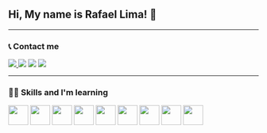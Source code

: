 ## Hi, My name is Rafael Lima! 👋
***

### :telephone_receiver: Contact me 
<div

<a href="https://t.me/rafaelsurfce" target='_blank'><img src='https://img.shields.io/badge/Telegram-2CA5E0?style=for-the-badge&logo=telegram&logoColor=white' _target='_blank'> <a/> 
<a href="https://www.instagram.com/rafaelsurfce/" target='_blank'><img src='https://img.shields.io/badge/-Instagram-%23E4405F?style=for-the-badge&logo=instagram&logoColor=white' target='_blank'></a> 
<a href="https://www.linkedin.com/in/rafaelsurfce/" target='_blank'><img src="https://img.shields.io/badge/-LinkedIn-%230077B5?style=for-the-badge&logo=linkedin&logoColor=white" target='_blank'></a> 
<a href="mailto:rafaelsurfce@alu.ufc.br"><img src='https://img.shields.io/badge/Gmail-D14836?style=for-the-badge&logo=gmail&logoColor=white' target='_blank'></a> 

</div>


***
### :man_technologist: Skills and I'm learning


<img src="https://cdn.jsdelivr.net/gh/devicons/devicon/icons/html5/html5-original.svg" width='40' height='40'/> 
<img src="https://cdn.jsdelivr.net/gh/devicons/devicon/icons/css3/css3-original.svg" width='40' height='40'/> 
<img src="https://cdn.jsdelivr.net/gh/devicons/devicon/icons/javascript/javascript-original.svg" width='40' height='40'/> 
<img src="https://cdn.jsdelivr.net/gh/devicons/devicon/icons/typescript/typescript-original.svg" width='40' height='40'/> 
<img src="https://cdn.jsdelivr.net/gh/devicons/devicon/icons/bootstrap/bootstrap-original.svg" width='40' height='40'/> 
<img src="https://cdn.jsdelivr.net/gh/devicons/devicon/icons/sass/sass-original.svg" width='40' height='40'/> 
<img src="https://cdn.jsdelivr.net/gh/devicons/devicon/icons/bulma/bulma-plain.svg" width='40' height='40'/> 
<img src="https://cdn.jsdelivr.net/gh/devicons/devicon/icons/react/react-original.svg" width='40' height='40'/> 
<img src="https://cdn.jsdelivr.net/gh/devicons/devicon/icons/vuejs/vuejs-original.svg" width='40' height='40'/>
